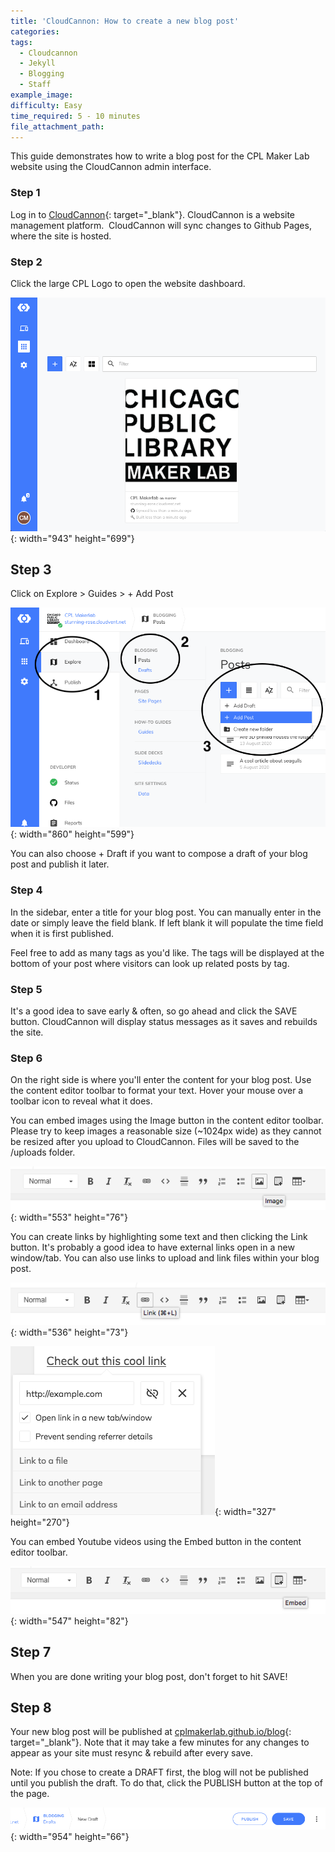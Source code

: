 ```yaml
---
title: 'CloudCannon: How to create a new blog post'
categories:
tags:
  - Cloudcannon
  - Jekyll
  - Blogging
  - Staff
example_image:
difficulty: Easy
time_required: 5 - 10 minutes
file_attachment_path:
---
```


This guide demonstrates how to write a blog post for the CPL Maker Lab website using the CloudCannon admin interface.

### Step 1

Log in to [CloudCannon](cloudcannon.com/){: target="_blank"}. CloudCannon is a website management platform.&nbsp; CloudCannon will sync changes to Github Pages, where the site is hosted.

### Step 2

Click the large CPL Logo to open the website dashboard.

![](/uploads/cloudcannon-how-to-create-a-new-blog-post/guides-cloudcannon-landing.png){: width="943" height="699"}

## Step 3

Click on Explore &gt; Guides &gt; + Add Post

![](/uploads/cloudcannon-how-to-create-a-new-blog-post/guides-add-blog-post.png){: width="860" height="599"}

You can also choose + Draft if you want to compose a draft of your blog post and publish it later.

### Step 4

In the sidebar, enter a title for your blog post. You can manually enter in the date or simply leave the field blank. If left blank it will populate the time field when it is first published.

Feel free to add as many tags as you'd like. The tags will be displayed at the bottom of your post where visitors can look up related posts by tag.

### Step 5

It's a good idea to save early & often, so go ahead and click the SAVE button. CloudCannon will display status messages as it saves and rebuilds the site.

### Step 6

On the right side is where you'll enter the content for your blog post. Use the content editor toolbar to format your text. Hover your mouse over a toolbar icon to reveal what it does.

You can embed images using the Image button in the content editor toolbar. Please try to keep images a reasonable size (~1024px wide) as they cannot be resized after you upload to CloudCannon. Files will be saved to the /uploads folder.

![](/uploads/cloudcannon-how-to-create-a-new-blog-post/guides-images.png){: width="553" height="76"}

You can create links by highlighting some text and then clicking the Link button. It's probably a good idea to have external links open in a new window/tab. You can also use links to upload and link files within your blog post.

![](/uploads/cloudcannon-how-to-create-a-new-blog-post/guides-link-icon.png){: width="536" height="73"}

![](/uploads/cloudcannon-how-to-create-a-new-blog-post/guides-link.png){: width="327" height="270"}

You can embed Youtube videos using the Embed button in the content editor toolbar.

![](/uploads/cloudcannon-how-to-create-a-new-blog-post/guides-embed.png){: width="547" height="82"}

## Step 7

When you are done writing your blog post, don't forget to hit SAVE\!

## Step 8

Your new blog post will be published at [cplmakerlab.github.io/blog](http://cplmakerlab.github.io/blog){: target="_blank"}. Note that it may take a few minutes for any changes to appear as your site must resync & rebuild after every save.

Note: If you chose to create a DRAFT first, the blog will not be published until you publish the draft. To do that, click the PUBLISH button at the top of the page.

![](/uploads/cloudcannon-how-to-create-a-new-blog-post/guides-publish-draft.png){: width="954" height="66"}